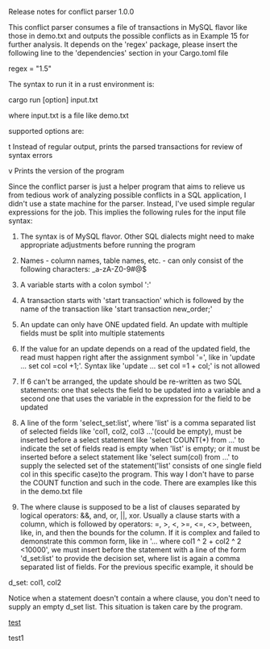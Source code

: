 Release notes for conflict parser 1.0.0

This conflict parser consumes a file of transactions in MySQL flavor like those in demo.txt and outputs the possible conflicts as in Example 15 
for further analysis. It depends on the 'regex' package, please insert the following line to the 'dependencies' section in your Cargo.toml file

regex = "1.5"

The syntax to run it in a rust environment is:

cargo run [option] input.txt

where input.txt is a file like demo.txt

supported options are:

t	Instead of regular output, prints the parsed transactions for review of syntax errors

v	Prints the version of the program

Since the conflict parser is just a helper program that aims to relieve us from tedious work of analyzing possible conflicts in a SQL application,
I didn't use a state machine for the parser. Instead, I've used simple regular expressions for the job. This implies the following rules for the input
file syntax:

1. The syntax is of MySQL flavor. Other SQL dialects might need to make appropriate adjustments before running the program

2. Names - column names, table names, etc. - can only consist of the following characters: _a-zA-Z0-9#@$

3. A variable starts with a colon symbol ':' 

4. A transaction starts with 'start transaction' which is followed by the name of the transaction like 'start transaction new_order;'

5. An update can only have ONE updated field. An update with multiple fields must be split into multiple statements

6. If the value for an update depends on a read of the updated field, the read must happen right after the assignment symbol '=', 
like in 'update ... set col =col +1;'. Syntax like 'update ... set col =1 + col;' is not allowed

7. If 6 can't be arranged, the update should be re-written as two SQL statements: one that selects the field to be updated into a variable 
and a second one that uses the variable in the expression for the field to be updated

8. A line of the form 'select_set:list', where 'list' is a comma separated list of selected fields like 'col1, col2, col3 ...'(could be empty), must be 
inserted before a select statement like 'select COUNT(*) from ...' to indicate the set of fields read is empty when 'list' is empty; or it must be 
inserted before a select statement like 'select sum(col) from ...' to supply the selected set of the statement('list' consists of one single field col 
in this specific case)to the program. This way I don't have to parse the COUNT function and such in the code. There are examples like this in 
the demo.txt file

9. The where clause is supposed to be a list of clauses separated by logical operators: &&, and, or, ||, xor. Usually a clause starts with a 
column, which is followed by operators: =, >, <, >=, <=, <>, between, like, in, and then the bounds for the column. If it is complex and 
failed to demonstrate this common form, like in '... where col1 ^ 2 + col2 ^ 2 <10000', we must insert before the statement with a line 
of the form 'd_set:list' to provide the decision set, where list is again a comma separated list of fields. For the previous specific example, it 
should be

d_set: col1, col2

Notice when a statement doesn't contain a where clause, you don't need to supply an empty d_set list. This situation is taken care by the 
program.

[test](https://www.bing.com)

test1
